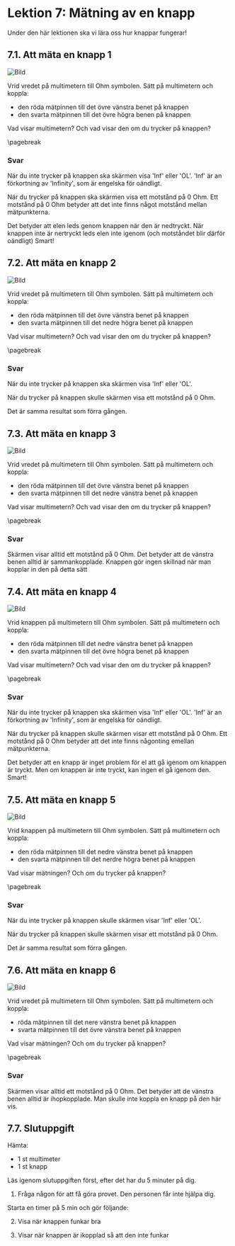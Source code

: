 # Lektion 7: Mätning av en knapp

Under den här lektionen ska vi lära oss hur knappar fungerar!

## 7.1. Att mäta en knapp 1

![Bild](maetning_av_en_knapp_1.png)

Vrid vredet på multimetern till Ohm symbolen.
Sätt på multimetern och koppla:

* den röda mätpinnen till det övre vänstra benet på knappen
* den svarta mätpinnen till det övre högra benen på knappen

Vad visar multimetern? Och vad visar den om du trycker på knappen?

\pagebreak

### Svar

När du inte trycker på knappen ska skärmen visa 'Inf' eller 'OL'. 'Inf' är an förkortning av 'Infinity', som är engelska för oändligt.

När du trycker på knappen ska skärmen visa ett motstånd på 0 Ohm.
Ett motstånd på 0 Ohm betyder att det inte finns något motstånd mellan mätpunkterna.

Det betyder att elen leds genom knappen när den är nedtryckt. När knappen inte är nertryckt leds elen inte igenom (och motståndet blir därför oändligt)
Smart!

## 7.2. Att mäta en knapp 2

![Bild](maetning_av_en_knapp_2.png)

Vrid vredet på multimetern till Ohm symbolen.
Sätt på multimetern och koppla:

* den röda mätpinnen till det övre vänstra benet på knappen
* den svarta mätpinnen till det nedre högra benet på knappen

Vad visar multimetern? Och vad visar den om du trycker på knappen?

\pagebreak

### Svar

När du inte trycker på knappen ska skärmen visa 'Inf' eller 'OL'.

När du trycker på knappen skulle skärmen visa ett motstånd på 0 Ohm.

Det är samma resultat som förra gången.

## 7.3. Att mäta en knapp 3

![Bild](maetning_av_en_knapp_3.png)

Vrid vredet på multimetern till Ohm symbolen.
Sätt på multimetern och koppla:

* den röda mätpinnen till det övre vänstra benet på knappen
* den svarta mätpinnen till det nedre vänstra benet på knappen

Vad visar multimetern? Och vad visar den om du trycker på knappen?

\pagebreak

### Svar

Skärmen visar alltid ett motstånd på 0 Ohm.
Det betyder att de vänstra benen alltid är sammankopplade.
Knappen gör ingen skillnad när man kopplar in den på detta sätt

## 7.4. Att mäta en knapp 4

![Bild](maetning_av_en_knapp_4.png)

Vrid knappen på multimetern till Ohm symbolen.
Sätt på multimetern och koppla:

* den röda mätpinnen till det nedre vänstra benet på knappen
* den svarta mätpinnen till det övre högra benet på knappen

Vad visar multimetern? Och vad visar den om du trycker på knappen?

\pagebreak

### Svar

När du inte trycker på knappen ska skärmen visa 'Inf' eller 'OL'. 'Inf' är an förkortning av 'Infinity', som är engelska för oändligt.

När du trycker på knappen skulle skärmen visar ett motstånd på 0 Ohm.
Ett motstånd på 0 Ohm betyder att det inte finns någonting emellan mätpunkterna.

Det betyder att en knapp är inget problem för el att gå igenom om knappen
är tryckt. Men om knappen är inte tryckt, kan ingen el gå igenom den.
Smart!

## 7.5. Att mäta en knapp 5

![Bild](maetning_av_en_knapp_5.png)

Vrid knappen på multimetern till Ohm symbolen.
Sätt på multimetern och koppla:

* den röda mätpinnen till det nedre vänstra benet på knappen
* den svarta mätpinnen till det nerdre högra benet på knappen

Vad visar mätningen? Och om du trycker på knappen?

\pagebreak

### Svar

När du inte trycker på knappen skulle skärmen visar 'Inf' eller 'OL'.

När du trycker på knappen skulle skärmen visar ett motstånd på 0 Ohm.

Det är samma resultat som förra gången.

## 7.6. Att mäta en knapp 6

![Bild](maetning_av_en_knapp_6.png)

Vrid vredet på multimetern till Ohm symbolen.
Sätt på multimetern och koppla:

* röda mätpinnen till det nere vänstra benet på knappen
* svarta mätpinnen till det övre vänstra benet på knappen

Vad visar mätningen? Och om du trycker på knappen?

\pagebreak

### Svar

Skärmen visar alltid ett motstånd på 0 Ohm.
Det betyder att de vänstra benen alltid är ihopkopplade.
Man skulle inte koppla en knapp på den här vis.

## 7.7. Slutuppgift

Hämta:

* 1 st multimeter
* 1 st knapp

Läs igenom slutuppgiften först, efter det har du 5 minuter på dig.

1. Fråga någon för att få göra provet. Den personen får inte hjälpa dig.

Starta en timer på 5 min och gör följande:

2. Visa när knappen funkar bra

2. Visar när knappen är ikopplad så att den inte funkar
